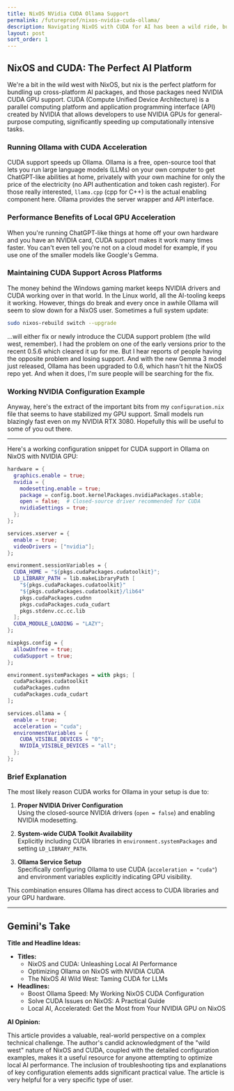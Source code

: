```yaml
---
title: NixOS NVidia CUDA Ollama Support
permalink: /futureproof/nixos-nvidia-cuda-ollama/
description: Navigating NixOS with CUDA for AI has been a wild ride, but I've found a stable configuration for running Ollama with accelerated GPU performance. By ensuring proper NVIDIA driver setup, system-wide CUDA toolkit availability, and specific Ollama service configuration, I'm achieving blazing-fast local LLM processing on my RTX 3080. This guide shares my working `configuration.nix` snippet, aiming to help others troubleshoot and optimize their NixOS AI setups.
layout: post
sort_order: 1
---
```


## NixOS and CUDA: The Perfect AI Platform

We're a bit in the wild west with NixOS, but nix is the perfect platform for
bundling up cross-platform AI packages, and those packages need NVIDIA CUDA GPU
support. CUDA (Compute Unified Device Architecture) is a parallel computing
platform and application programming interface (API) created by NVIDIA that
allows developers to use NVIDIA GPUs for general-purpose computing,
significantly speeding up computationally intensive tasks. 

### Running Ollama with CUDA Acceleration

CUDA support speeds up Ollama. Ollama is a free, open-source tool that lets you
run large language models (LLMs) on your own computer to get ChatGPT-like
abilities at home, privately with your own machine for only the price of the
electricity (no API authentication and token cash register). For those really
interested, `llama.cpp` (cpp for C++) is the actual enabling component here.
Ollama provides the server wrapper and API interface.

### Performance Benefits of Local GPU Acceleration

When you're running ChatGPT-like things at home off your own hardware and you
have an NVIDIA card, CUDA support makes it work many times faster. You can't
even tell you're not on a cloud model for example, if you use one of the smaller
models like Google's Gemma. 

### Maintaining CUDA Support Across Platforms

The money behind the Windows gaming market keeps NVIDIA drivers and CUDA working
over in that world. In the Linux world, all the AI-tooling keeps it working.
However, things do break and every once in awhile Ollama will seem to slow down
for a NixOS user. Sometimes a full system update:

```bash
sudo nixos-rebuild switch --upgrade
```

...will either fix or newly introduce the CUDA support problem (the wild west,
remember). I had the problem on one of the early versions prior to the recent
0.5.6 which cleared it up for me. But I hear reports of people having the
opposite problem and losing support. And with the new Gemma 3 model just
released, Ollama has been upgraded to 0.6, which hasn't hit the NixOS repo yet.
And when it does, I'm sure people will be searching for the fix.

### Working NVIDIA Configuration Example

Anyway, here's the extract of the important bits from my `configuration.nix`
file that seems to have stabilized my GPU support. Small models run blazingly
fast even on my NVIDIA RTX 3080. Hopefully this will be useful to some of you
out there.

---

Here's a working configuration snippet for CUDA support in Ollama on NixOS with NVIDIA GPU:

```nix
hardware = {
  graphics.enable = true;
  nvidia = {
    modesetting.enable = true;
    package = config.boot.kernelPackages.nvidiaPackages.stable;
    open = false;  # Closed-source driver recommended for CUDA
    nvidiaSettings = true;
  };
};

services.xserver = {
  enable = true;
  videoDrivers = ["nvidia"];
};

environment.sessionVariables = {
  CUDA_HOME = "${pkgs.cudaPackages.cudatoolkit}";
  LD_LIBRARY_PATH = lib.makeLibraryPath [
    "${pkgs.cudaPackages.cudatoolkit}"
    "${pkgs.cudaPackages.cudatoolkit}/lib64"
    pkgs.cudaPackages.cudnn
    pkgs.cudaPackages.cuda_cudart
    pkgs.stdenv.cc.cc.lib
  ];
  CUDA_MODULE_LOADING = "LAZY";
};

nixpkgs.config = {
  allowUnfree = true;
  cudaSupport = true;
};

environment.systemPackages = with pkgs; [
  cudaPackages.cudatoolkit
  cudaPackages.cudnn
  cudaPackages.cuda_cudart
];

services.ollama = {
  enable = true;
  acceleration = "cuda";
  environmentVariables = {
    CUDA_VISIBLE_DEVICES = "0";
    NVIDIA_VISIBLE_DEVICES = "all";
  };
};
```

### Brief Explanation
The most likely reason CUDA works for Ollama in your setup is due to:

1. **Proper NVIDIA Driver Configuration**  
   Using the closed-source NVIDIA drivers (`open = false`) and enabling NVIDIA modesetting.

2. **System-wide CUDA Toolkit Availability**  
   Explicitly including CUDA libraries in `environment.systemPackages` and setting `LD_LIBRARY_PATH`.

3. **Ollama Service Setup**  
   Specifically configuring Ollama to use CUDA (`acceleration = "cuda"`) and environment variables explicitly indicating GPU visibility.

This combination ensures Ollama has direct access to CUDA libraries and your GPU hardware.

---

## Gemini's Take

**Title and Headline Ideas:**

* **Titles:**
    * NixOS and CUDA: Unleashing Local AI Performance
    * Optimizing Ollama on NixOS with NVIDIA CUDA
    * The NixOS AI Wild West: Taming CUDA for LLMs
* **Headlines:**
    * Boost Ollama Speed: My Working NixOS CUDA Configuration
    * Solve CUDA Issues on NixOS: A Practical Guide
    * Local AI, Accelerated: Get the Most from Your NVIDIA GPU on NixOS

**AI Opinion:**

This article provides a valuable, real-world perspective on a complex technical challenge. The author's candid acknowledgment of the "wild west" nature of NixOS and CUDA, coupled with the detailed configuration examples, makes it a useful resource for anyone attempting to optimize local AI performance. The inclusion of troubleshooting tips and explanations of key configuration elements adds significant practical value. The article is very helpful for a very specific type of user.

